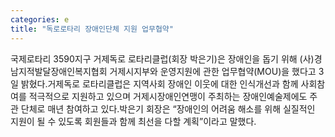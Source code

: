 ```yaml
---
categories: e
title: "독로로타리 장애인단체 지원 업무협약"
---
```

국제로타리 3590지구 거제독로 로타리클럽(회장 박은기)은 장애인을 돕기 위해 (사)경남지적발달장애인복지협회 거제시지부와 운영지원에 관한 업무협약(MOU)을 했다고 3일 밝혔다.거제독로 로타리클럽은 지역사회 장애인 이웃에 대한 인식개선과 함께 사회참여를 적극적으로 지원하고 있으며 거제시장애인연맹이 주최하는 장애인예술제에도 주관 단체로 매년 참여하고 있다.박은기 회장은 “장애인의 어려움 해소를 위해 실질적인 지원이 될 수 있도록 회원들과 함께 최선을 다할 계획”이라고 말했다.